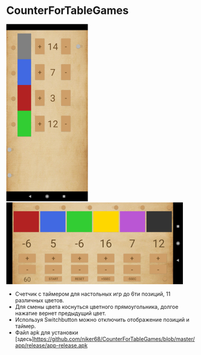 <h1>CounterForTableGames</h1>
<p>
<img src="https://github.com/niker68/CounterForTableGames/blob/master/media/screen1.jpg" width="216" height="468" />
<img src="https://github.com/niker68/CounterForTableGames/blob/master/media/screen0.jpg" width="468" height="216" />
</p>

- Счетчик с таймером для настольных игр до 6ти позиций, 11 различных цветов.
- Для смены цвета коснуться цветного прямоугольника, долгое нажатие вернет предыдущий цвет.
- Используя Switchbutton можно отключить отображение позиций и таймер.
- Файл apk для установки [здесь]https://github.com/niker68/CounterForTableGames/blob/master/app/release/app-release.apk
